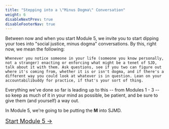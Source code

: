 ```yaml
---
title: "Stepping into a \"Minus Dogma\" Conversation"
weight: 6
disableNextPrev: true
disableFooterNav: true
---
```


Between now and when you start Module 5, we invite you to start dipping your toes into "social justice, minus dogma" conversations. By this, right now, we mean the following:

```
Whenever you notice someone in your life (someone you know personally, not a stranger) enacting or enforcing what might be a tenet of SJD, talk about it with them. Ask questions, see if you two can figure out where it's coming from, whether it is or isn't dogma, and if there's a different way you could look at whatever is in question. Lean on your accountabilibuddy for practice, if that's your sort of thing.
```

Everything we've done so far is leading up to this -- from Modules 1 - 3 -- so keep as much of it in your mind as possible, be patient, and be sure to give them (and yourself) a way out.

In Module 5, we're going to be putting the **M** into SJMD.

<div class="entry-nav nav" style="font-size: 1.3em; justify-content: center">
<a href="https://5.course.sjmd.space" class="btn btn-cta pulse" title="Start Module 5" >Start Module 5  &rarr;</a>
</div>